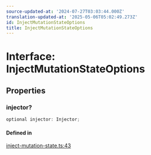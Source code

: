 ```yaml
---
source-updated-at: '2024-07-27T03:03:44.000Z'
translation-updated-at: '2025-05-06T05:02:49.273Z'
id: InjectMutationStateOptions
title: InjectMutationStateOptions
---
```


# Interface: InjectMutationStateOptions

## Properties

### injector?

```ts
optional injector: Injector;
```

#### Defined in

[inject-mutation-state.ts:43](https://github.com/TanStack/query/blob/dac5da5416b82b0be38a8fb34dde1fc6670f0a59/packages/angular-query-experimental/src/inject-mutation-state.ts#L43)
